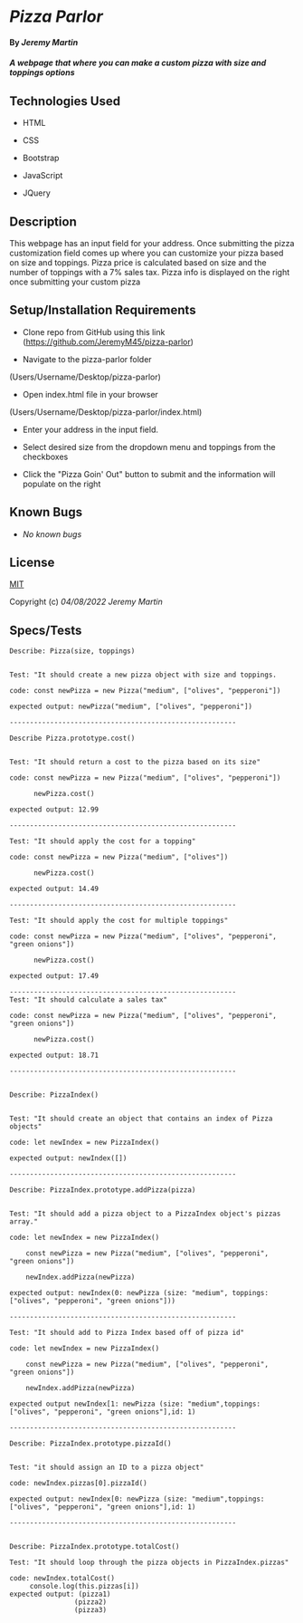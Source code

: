 
  

# _Pizza Parlor_

  

#### By _**Jeremy Martin**_

  

#### _A webpage that where you can make a custom pizza with size and toppings options_

  

## Technologies Used

  

* HTML

* CSS

* Bootstrap

* JavaScript

* JQuery

  

## Description

This webpage has an input field for your address. Once submitting the pizza customization field comes up where you can customize your pizza based on size and toppings. Pizza price is calculated based on size and the number of toppings with a 7% sales tax. Pizza info is displayed on the right once submitting your custom pizza

  

## Setup/Installation Requirements

  

* Clone repo from GitHub using this link (https://github.com/JeremyM45/pizza-parlor)

  

* Navigate to the pizza-parlor folder

(Users/Username/Desktop/pizza-parlor)

  

* Open index.html file in your browser

(Users/Username/Desktop/pizza-parlor/index.html)

  

* Enter your address in the input field.

  

* Select desired size from the dropdown menu and toppings from the checkboxes

  

* Click the "Pizza Goin' Out" button to submit and the information will populate on the right

  

## Known Bugs

*  _No known bugs_



## License

[MIT](https://opensource.org/licenses/MIT)



Copyright (c) _04/08/2022_  _Jeremy Martin_



## Specs/Tests

``````````````````````````````````````````````````````````````````  
Describe: Pizza(size, toppings)


Test: "It should create a new pizza object with size and toppings.

code: const newPizza = new Pizza("medium", ["olives", "pepperoni"])

expected output: newPizza("medium", ["olives", "pepperoni"])

-------------------------------------------------------- 
``````````````````````````````````````````````````````````````````  
``````````````````````````````````````````````````````````````````  
Describe Pizza.prototype.cost()


Test: "It should return a cost to the pizza based on its size"

code: const newPizza = new Pizza("medium", ["olives", "pepperoni"])

      newPizza.cost()

expected output: 12.99

-------------------------------------------------------- 

Test: "It should apply the cost for a topping"

code: const newPizza = new Pizza("medium", ["olives"])

      newPizza.cost()

expected output: 14.49

--------------------------------------------------------   

Test: "It should apply the cost for multiple toppings"

code: const newPizza = new Pizza("medium", ["olives", "pepperoni", "green onions"])

      newPizza.cost()

expected output: 17.49

--------------------------------------------------------
Test: "It should calculate a sales tax"

code: const newPizza = new Pizza("medium", ["olives", "pepperoni", "green onions"])

      newPizza.cost()

expected output: 18.71

-------------------------------------------------------- 

  ``````````````````````````````````````````````````````````````````  
   `````````````````````````````````````````````````````````````````` 

Describe: PizzaIndex()
  

Test: "It should create an object that contains an index of Pizza objects"

code: let newIndex = new PizzaIndex()

expected output: newIndex([])

  --------------------------------------------------------
 `````````````````````````````````````````````````````````````````` 
  `````````````````````````````````````````````````````````````````` 
Describe: PizzaIndex.prototype.addPizza(pizza)


Test: "It should add a pizza object to a PizzaIndex object's pizzas array."

code: let newIndex = new PizzaIndex()

      const newPizza = new Pizza("medium", ["olives", "pepperoni", "green onions"])

      newIndex.addPizza(newPizza)

expected output: newIndex(0: newPizza (size: "medium", toppings: ["olives", "pepperoni", "green onions"]))

-------------------------------------------------------- 

Test: "It should add to Pizza Index based off of pizza id"

code: let newIndex = new PizzaIndex()

      const newPizza = new Pizza("medium", ["olives", "pepperoni", "green onions"])

      newIndex.addPizza(newPizza)

expected output newIndex[1: newPizza (size: "medium",toppings: ["olives", "pepperoni", "green onions"],id: 1)

-------------------------------------------------------- 
  ``````````````````````````````````````````````````````````````````  
  
 `````````````````````````````````````````````````````````````````` 
Describe: PizzaIndex.prototype.pizzaId()


Test: "it should assign an ID to a pizza object"

code: newIndex.pizzas[0].pizzaId()

expected output: newIndex[0: newPizza (size: "medium",toppings: ["olives", "pepperoni", "green onions"],id: 1)

-------------------------------------------------------- 
 `````````````````````````````````````````````````````````````````` 
 ``````````````````````````````````````````````````````````````````

Describe: PizzaIndex.prototype.totalCost()

Test: "It should loop through the pizza objects in PizzaIndex.pizzas"

code: newIndex.totalCost()
      console.log(this.pizzas[i])
expected output: (pizza1)
                 (pizza2)
                 (pizza3)